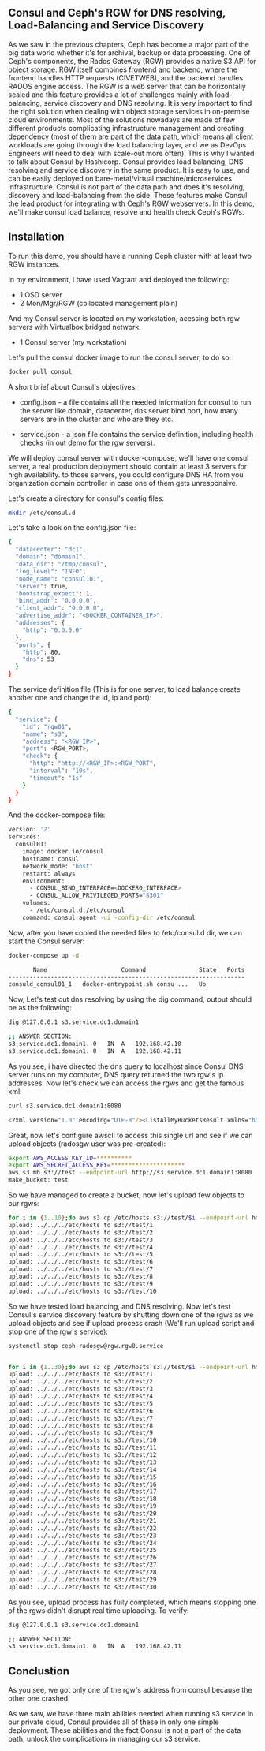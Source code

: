 ## Consul and Ceph's RGW for DNS resolving, Load-Balancing and Service Discovery

As we saw in the previous chapters, Ceph has become a major part of the big data world whether it's for archival, backup or data processing. One of Ceph's components, the Rados Gateway (RGW) provides a native S3 API for object storage. RGW itself combines frontend and backend, where the frontend handles HTTP requests (CIVETWEB), and the backend handles RADOS engine access. The RGW is a web server that can be horizontally scaled and this feature provides a lot of challenges mainly with load-balancing, service discovery and DNS resolving. It is very important to find the right solution when dealing with object storage services in on-premise cloud environments. Most of the solutions nowadays are made of few different products complicating infrastructure management and creating dependency (most of them are part of the data path, which means all client workloads are going through the load balancing layer, and we as DevOps Engineers will need to deal with scale-out more often). 
This is why I wanted to talk about Consul by Hashicorp. Consul provides load balancing, DNS resolving and service discovery in the same product. It is easy to use, and can be easily deployed on bare-metal/virtual machine/microservices infrastructure. Consul is not part of the data path and does it's resolving, discovery and load-balancing from the side. These features make Consul the lead product for integrating with Ceph's RGW webservers. In this demo, we'll make consul load balance, resolve and health check Ceph's RGWs. 

## Installation 
To run this demo, you should have a running Ceph cluster with at least two RGW instances. 

In my environment, I have used Vagrant and deployed the following: 
* 1 OSD server 
* 2 Mon/Mgr/RGW (collocated management plain) 

And my Consul server is located on my workstation, acessing both rgw servers with Virtualbox bridged network. 
* 1 Consul server (my workstation) 

Let's pull the consul docker image to run the consul server, to do so: 
```bash 
docker pull consul 
``` 

A short brief about Consul's objectives: 
* config.json - a file contains all the needed information for consul to run the server like domain, datacenter, dns server bind port, how many servers are in the cluster and who are they etc. 

* service.json - a json file contains the service definition, including health checks (in out demo for the rgw servers). 

We will deploy consul server with docker-compose, we'll have one consul server, a real production deployment should contain at least 3 servers for high availability. to those servers, you could configure DNS HA from you organization domain controller in case one of them gets unresponsive. 

Let's create a directory for consul's config files: 

```bash 
mkdir /etc/consul.d
``` 

Let's take a look on the config.json file:  

```bash 
{
  "datacenter": "dc1",
  "domain": "domain1",
  "data_dir": "/tmp/consul",
  "log_level": "INFO",
  "node_name": "consul101",
  "server": true,
  "bootstrap_expect": 1,
  "bind_addr": "0.0.0.0",
  "client_addr": "0.0.0.0",
  "advertise_addr": "<DOCKER_CONTAINER_IP>",
  "addresses": {
    "http": "0.0.0.0"
  },
  "ports": {
    "http": 80,
    "dns": 53
  }
}
``` 
The service definition file (This is for one server, to load balance create another one and change the id, ip and port): 

```bash 
{
  "service": {
    "id": "rgw01",
    "name": "s3",
    "address": "<RGW_IP>",
    "port": <RGW_PORT>,
    "check": {
      "http": "http://<RGW_IP>:<RGW_PORT",
      "interval": "10s",
      "timeout": "1s"
    }
  }
}
``` 


And the docker-compose file: 

```bash
version: '2'
services:
  consul01:
    image: docker.io/consul
    hostname: consul 
    network_mode: "host"
    restart: always
    environment:
      - CONSUL_BIND_INTERFACE=<DOCKER0_INTERFACE> 
      - CONSUL_ALLOW_PRIVILEGED_PORTS="8301"
    volumes:
      - /etc/consul.d:/etc/consul
    command: consul agent -ui -config-dir /etc/consul
``` 

Now, after you have copied the needed files to /etc/consul.d dir, we can start the Consul server: 

```bash 
docker-compose up -d 

       Name                     Command               State   Ports
-------------------------------------------------------------------
consuld_consul01_1   docker-entrypoint.sh consu ...   Up           
``` 

Now, Let's test out dns resolving by using the dig command, output should be as the following: 

```bash 
dig @127.0.0.1 s3.service.dc1.domain1

;; ANSWER SECTION:
s3.service.dc1.domain1.	0	IN	A	192.168.42.10
s3.service.dc1.domain1.	0	IN	A	192.168.42.11
``` 

As you see, i have directed the dns query to localhost since Consul DNS server runs on my computer, DNS query returned the two rgw's ip addresses. Now let's check we can access the rgws and get the famous xml: 

```bash 
curl s3.service.dc1.domain1:8080

<?xml version="1.0" encoding="UTF-8"?><ListAllMyBucketsResult xmlns="http://s3.amazonaws.com/doc/2006-03-01/"><Owner><ID>anonymous</ID><DisplayName></DisplayName></Owner><Buckets></Buckets></ListAllMyBucketsResult>
```
Great, now let's configure awscli to access this single url and see if we can upload objects (radosgw user was pre-created):

```bash 
export AWS_ACCESS_KEY_ID=**********
export AWS_SECRET_ACCESS_KEY=*********************
aws s3 mb s3://test --endpoint-url http://s3.service.dc1.domain1:8080
make_bucket: test
``` 
So we have managed to create a bucket, now let's upload few objects to our rgws: 

```bash 
for i in {1..10};do aws s3 cp /etc/hosts s3://test/$i --endpoint-url http://s3.service.dc1.domain1:8080;done
upload: ../../../etc/hosts to s3://test/1                          
upload: ../../../etc/hosts to s3://test/2                          
upload: ../../../etc/hosts to s3://test/3                          
upload: ../../../etc/hosts to s3://test/4                          
upload: ../../../etc/hosts to s3://test/5                          
upload: ../../../etc/hosts to s3://test/6                          
upload: ../../../etc/hosts to s3://test/7                          
upload: ../../../etc/hosts to s3://test/8                          
upload: ../../../etc/hosts to s3://test/9                          
upload: ../../../etc/hosts to s3://test/10   
``` 

So we have tested load balancing, and DNS resolving. Now let's test Consul's service discovery feature by shutting down one of the rgws as we upload objects and see if upload process crash (We'll run upload script and stop one of the rgw's service): 

```bash 
systemctl stop ceph-radosgw@rgw.rgw0.service 


for i in {1..30};do aws s3 cp /etc/hosts s3://test/$i --endpoint-url http://s3.service.dc1.domain1:8080;done
upload: ../../../etc/hosts to s3://test/1                          
upload: ../../../etc/hosts to s3://test/2                         
upload: ../../../etc/hosts to s3://test/3                          
upload: ../../../etc/hosts to s3://test/4                          
upload: ../../../etc/hosts to s3://test/5                          
upload: ../../../etc/hosts to s3://test/6                          
upload: ../../../etc/hosts to s3://test/7                          
upload: ../../../etc/hosts to s3://test/8                          
upload: ../../../etc/hosts to s3://test/9                          
upload: ../../../etc/hosts to s3://test/10                         
upload: ../../../etc/hosts to s3://test/11                         
upload: ../../../etc/hosts to s3://test/12                         
upload: ../../../etc/hosts to s3://test/13                         
upload: ../../../etc/hosts to s3://test/14                         
upload: ../../../etc/hosts to s3://test/15                         
upload: ../../../etc/hosts to s3://test/16                         
upload: ../../../etc/hosts to s3://test/17                         
upload: ../../../etc/hosts to s3://test/18                         
upload: ../../../etc/hosts to s3://test/19                         
upload: ../../../etc/hosts to s3://test/20                         
upload: ../../../etc/hosts to s3://test/21                         
upload: ../../../etc/hosts to s3://test/22                         
upload: ../../../etc/hosts to s3://test/23                         
upload: ../../../etc/hosts to s3://test/24                         
upload: ../../../etc/hosts to s3://test/25                         
upload: ../../../etc/hosts to s3://test/26                         
upload: ../../../etc/hosts to s3://test/27                         
upload: ../../../etc/hosts to s3://test/28                         
upload: ../../../etc/hosts to s3://test/29                         
upload: ../../../etc/hosts to s3://test/30  
``` 
As you see, upload process has fully completed, which means stopping one of the rgws didn't disrupt real time uploading. To verify: 

```bash 
dig @127.0.0.1 s3.service.dc1.domain1

;; ANSWER SECTION:
s3.service.dc1.domain1.	0	IN	A	192.168.42.11
```
## Conclustion 
As you see, we got only one of the rgw's address from consul because the other one crashed. 

As we saw, we have three main abilities needed when running s3 service in our private cloud, Consul provides all of these in only one simple deployment. These abilities and the fact Consul is not a part of the data path, unlock the complications in managing our s3 service. 




